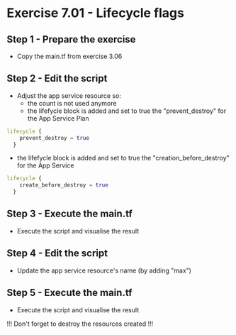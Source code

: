 # Exercise 7.01 - Lifecycle flags

## Step 1 - Prepare the exercise

- Copy the main.tf from exercise 3.06

## Step 2 - Edit the script

- Adjust the app service resource so:
  - the count is not used anymore
  - the lifefycle block is added and set to true the "prevent_destroy" for the App Service Plan

```terraform
lifecycle {
    prevent_destroy = true
  }
```

  - the lifefycle block is added and set to true the "creation_before_destroy" for the App Service

```terraform
lifecycle {
    create_before_destroy = true
  }
```

## Step 3 - Execute the main.tf

- Execute the script and visualise the result

## Step 4 - Edit the script

- Update the app service resource's name (by adding "max")

## Step 5 - Execute the main.tf

- Execute the script and visualise the result

!!! Don't forget to destroy the resources created !!!

